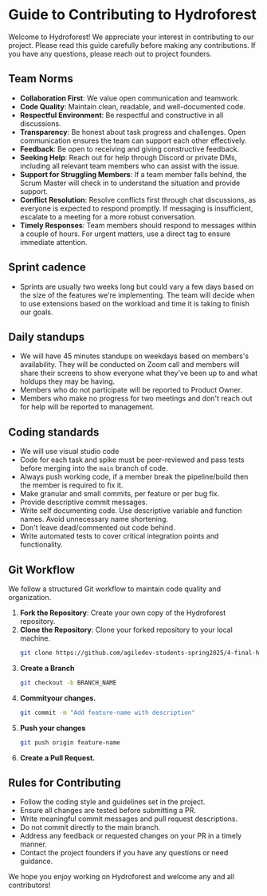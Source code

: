 # Guide to Contributing to Hydroforest

Welcome to Hydroforest! We appreciate your interest in contributing to our project. Please read this guide carefully before making any contributions. If you have any questions, please reach out to project founders.

## Team Norms
- **Collaboration First**: We value open communication and teamwork.
- **Code Quality**: Maintain clean, readable, and well-documented code.
- **Respectful Environment**: Be respectful and constructive in all discussions.
- **Transparency**:  Be honest about task progress and challenges. Open communication ensures the team can support each other effectively.
- **Feedback**: Be open to receiving and giving constructive feedback.
- **Seeking Help**: Reach out for help through Discord or private DMs, including all relevant team members who can assist with the issue.
- **Support for Struggling Members**: If a team member falls behind, the Scrum Master will check in to understand the situation and provide support.
- **Conflict Resolution**: Resolve conflicts first through chat discussions, as everyone is expected to respond promptly. If messaging is insufficient, escalate to a meeting for a more robust conversation.
- **Timely Responses**: Team members should respond to messages within a couple of hours. For urgent matters, use a direct tag to ensure immediate attention.

## Sprint cadence

- Sprints are usually two weeks long but could vary a few days based on the size of the features we're implementing. The team will decide when to use extensions based on the workload and time it is taking to finish our goals.

## Daily standups

 - We will have 45 minutes standups on weekdays based on members's availability. They will be conducted on Zoom call and members will share their screens to show everyone what they've been up to and what holdups they may be having.
- Members who do not participate will be reported to Product Owner.
- Members who make no progress for two meetings and don't reach out for help will be reported to management.

## Coding standards

- We will use visual studio code
- Code for each task and spike must be peer-reviewed and pass tests before merging into the `main` branch of code.
- Always push working code, if a member break the pipeline/build then the member is required to fix it.
- Make granular and small commits, per feature or per bug fix.
- Provide descriptive commit messages.
- Write self documenting code. Use descriptive variable and function names. Avoid unnecessary name shortening.
- Don't leave dead/commented out code behind. 
- Write automated tests to cover critical integration points and functionality. 

## Git Workflow
We follow a structured Git workflow to maintain code quality and organization.

1. **Fork the Repository**: Create your own copy of the Hydroforest repository.
2. **Clone the Repository**: Clone your forked repository to your local machine.
   ```sh
   git clone https://github.com/agiledev-students-spring2025/4-final-hydroforest
3. **Create a Branch**
   ```sh
   git checkout -b BRANCH_NAME
4. **Commityour changes.**
    ```sh
    git commit -m "Add feature-name with description"
5. **Push your changes**
    ```sh
    git push origin feature-name
6. **Create a Pull Request.**


## Rules for Contributing

- Follow the coding style and guidelines set in the project.
- Ensure all changes are tested before submitting a PR.
- Write meaningful commit messages and pull request descriptions.
- Do not commit directly to the main branch.
- Address any feedback or requested changes on your PR in a timely manner.
- Contact the project founders if you have any questions or need guidance.

We hope you enjoy working on Hydroforest and welcome any and all contributors!